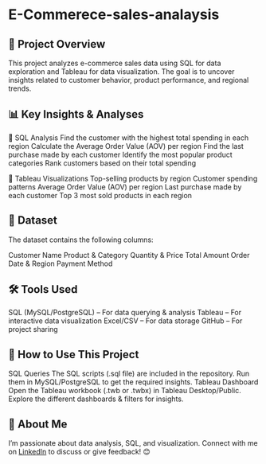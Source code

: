 # E-Commerece-sales-analaysis

## 📌 Project Overview
This project analyzes e-commerce sales data using SQL for data exploration and Tableau for data visualization. The goal is to uncover insights related to customer behavior, product performance, and regional trends.

## 📊 Key Insights & Analyses

🔹 SQL Analysis
Find the customer with the highest total spending in each region
Calculate the Average Order Value (AOV) per region
Find the last purchase made by each customer
Identify the most popular product categories
Rank customers based on their total spending

🔹 Tableau Visualizations
Top-selling products by region
Customer spending patterns
Average Order Value (AOV) per region
Last purchase made by each customer
Top 3 most sold products in each region

## 📂 Dataset
The dataset contains the following columns:

Customer Name
Product & Category
Quantity & Price
Total Amount
Order Date & Region
Payment Method

## 🛠 Tools Used
SQL (MySQL/PostgreSQL) – For data querying & analysis
Tableau – For interactive data visualization
Excel/CSV – For data storage
GitHub – For project sharing

## 🚀 How to Use This Project
SQL Queries
The SQL scripts (.sql file) are included in the repository.
Run them in MySQL/PostgreSQL to get the required insights.
Tableau Dashboard
Open the Tableau workbook (.twb or .twbx) in Tableau Desktop/Public.
Explore the different dashboards & filters for insights.

## 📢 About Me
I’m passionate about data analysis, SQL, and visualization. Connect with me on [LinkedIn](www.linkedin.com/in/ayush-rawat-a37b25300) to discuss or give feedback! 😊
